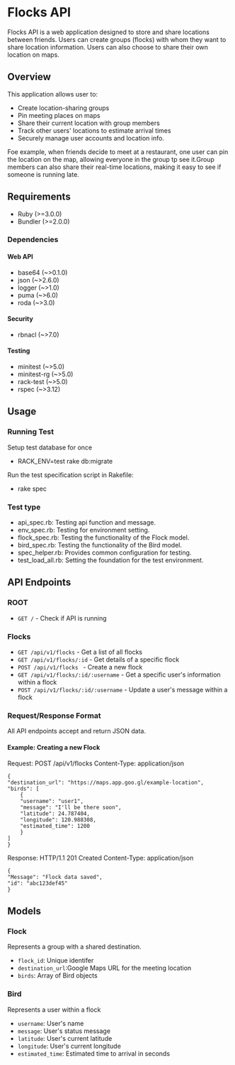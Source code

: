 # Flocks API

Flocks API is a web application designed to store and share locations between friends. Users can create groups (flocks) with whom they want to share location information. Users can also choose to share their own location on maps.

## Overview

This application allows user to:

- Create location-sharing groups
- Pin meeting places on maps
- Share their current location with group members
- Track other users' locations to estimate arrival times
- Securely manage user accounts and location info.

Foe example, when friends decide to meet at a restaurant, one user can pin the location on the map, allowing everyone in the group tp see it.Group members can also share their real-time locations, making it easy to see if someone is running late.

## Requirements

- Ruby (>=3.0.0)
- Bundler (>=2.0.0)

### Dependencies

#### Web API

- base64 (~>0.1.0)
- json (~>2.6.0)
- logger (~>1.0)
- puma (~>6.0)
- roda (~>3.0)

#### Security

- rbnacl (~>7.0)

#### Testing

- minitest (~>5.0)
- minitest-rg (~>5.0)
- rack-test (~>5.0)
- rspec (~>3.12)

## Usage

### Running Test

Setup test database for once

- RACK_ENV=test rake db:migrate

Run the test specification script in Rakefile:

- rake spec

### Test type

- api_spec.rb: Testing api function and message.
- env_spec.rb: Testing for environment setting.
- flock_spec.rb: Testing the functionality of the Flock model.
- bird_spec.rb: Testing the functionality of the Bird model.
- spec_helper.rb: Provides common configuration for testing.
- test_load_all.rb: Setting the foundation for the test environment.

## API Endpoints

### ROOT

- `GET /` - Check if API is running

### Flocks

- `GET /api/v1/flocks` - Get a list of all flocks
- `GET /api/v1/flocks/:id` - Get details of a specific flock
- `POST /api/v1/flocks ` - Create a new flock
- `GET /api/v1/flocks/:id/:username` - Get a specific user's information within a flock
- `POST /api/v1/flocks/:id/:username` - Update a user's message within a flock

### Request/Response Format

All API endpoints accept and return JSON data.

#### Example: Creating a new Flock

Request:
POST /api/v1/flocks
Content-Type: application/json

    {
    "destination_url": "https://maps.app.goo.gl/example-location",
    "birds": [
        {
        "username": "user1",
        "message": "I'll be there soon",
        "latitude": 24.787404,
        "longitude": 120.988308,
        "estimated_time": 1200
        }
    ]
    }

Response:
HTTP/1.1 201 Created
Content-Type: application/json

    {
    "Message": "Flock data saved",
    "id": "abc123def45"
    }

## Models

### Flock

Represents a group with a shared destination.

- `flock_id`: Unique identifer
- `destination_url`:Google Maps URL for the meeting location
- `birds`: Array of Bird objects

### Bird

Represents a user within a flock

- `username`: User's name
- `message`: User's status message
- `latitude`: User's current latitude
- `longitude`: User's current longitude
- `estimated_time`: Estimated time to arrival in seconds
